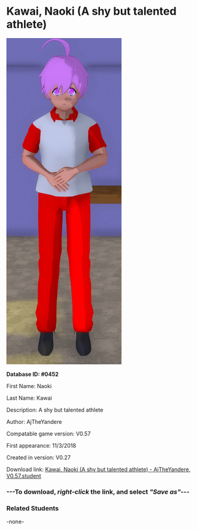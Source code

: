 # Kawai, Naoki (A shy but talented athlete)

<img src="../../Files/Images/Kawai, Naoki (A shy but talented athlete).png" title="Kawai, Naoki (A shy but talented athlete) - AjTheYandere, V0.57">

**Database ID: #0452**

First Name: Naoki

Last Name: Kawai

Description: A shy but talented athlete

Author: AjTheYandere

Compatable game version: V0.57

First appearance: 11/3/2018

Created in version: V0.27

Download link: <a href="https://raw.githubusercontent.com/Arbiter1223/Daigaku-Gurashi-Custom-Students/master/Files/Student%20Files/Kawai%2C%20Naoki%20(A%20shy%20but%20talented%20athlete)%20-%20AjTheYandere%2C%20V0.57.student">Kawai, Naoki (A shy but talented athlete) - AjTheYandere, V0.57.student</a>

### ---**To download, _right-click_ the link, and select _"Save as"_**---

### Related Students

-none-
